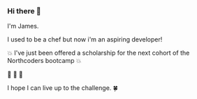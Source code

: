 ### Hi there 👋

I'm James.

I used to be a chef but now i'm an aspiring developer!

:boom: I've just been offered a scholarship for the next cohort of the Northcoders bootcamp  :boom:

  :tada: :tada: :tada:

I hope I can live up to the challenge. :four_leaf_clover:

